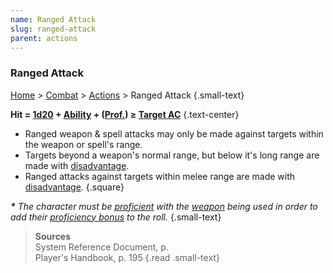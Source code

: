 ```yaml
---
name: Ranged Attack
slug: ranged-attack
parent: actions
---
```

### Ranged Attack
[Home](dm-operations-center) > [Combat](combat) > [Actions](actions) > Ranged Attack {.small-text}

**Hit = [1d20](/roll/1d20) + [Ability](ability-modifier) + ([Prof.](proficiency-bonus)) ≥ [Target AC](armor-class)** {.text-center}

- Ranged weapon & spell attacks may only be made against targets within the weapon or spell's range.
- Targets beyond a weapon's normal range, but below it's long range are made with [disadvantage](advantage-and-disadvantage).
- Ranged attacks against targets within melee range are made with [disadvantage](advantage-and-disadvantage).
{.square}

***\*** The character must be [proficient](proficiency-bonus) with the [weapon](weapons) being used in order to add their [proficiency bonus](proficiency-bonus) to the roll.* {.small-text}

> **Sources** <br/>
> System Reference Document, p. <br/>
> Player's Handbook, p. 195
{.read .small-text}